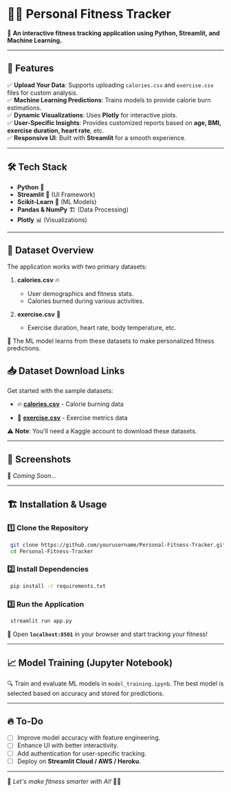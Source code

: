
# 🏋️‍♂️ Personal Fitness Tracker

📌 **An interactive fitness tracking application using Python, Streamlit, and Machine Learning.**

---

## 🚀 Features

✅ **Upload Your Data**: Supports uploading `calories.csv` and `exercise.csv` files for custom analysis.  
✅ **Machine Learning Predictions**: Trains models to provide calorie burn estimations.  
✅ **Dynamic Visualizations**: Uses **Plotly** for interactive plots.  
✅ **User-Specific Insights**: Provides customized reports based on **age, BMI, exercise duration, heart rate**, etc.  
✅ **Responsive UI**: Built with **Streamlit** for a smooth experience.  

---

## 🛠️ Tech Stack

- **Python** 🐍
- **Streamlit** 🎨 (UI Framework)
- **Scikit-Learn** 🤖 (ML Models)
- **Pandas & NumPy** 🏗️ (Data Processing)
- **Plotly** 📊 (Visualizations)

---

## 📂 Dataset Overview

The application works with two primary datasets:

1. **calories.csv** 🔥
   - User demographics and fitness stats.
   - Calories burned during various activities.
     
2. **exercise.csv** 🏃
   - Exercise duration, heart rate, body temperature, etc.
     
📌 The ML model learns from these datasets to make personalized fitness predictions.

## 📥 Dataset Download Links

Get started with the sample datasets:

- 🔥 **[calories.csv](https://www.kaggle.com/datasets/fmendes/fmendesdat263xdemos?select=calories.csv)** - Calorie burning data
  
- 🏃 **[exercise.csv](https://www.kaggle.com/datasets/fmendes/fmendesdat263xdemos?select=exercise.csv)** - Exercise metrics data

⚠️ **Note**: You'll need a Kaggle account to download these datasets.

---
## 📸 Screenshots

🚀 *Coming Soon...*

---

## 🏗️ Installation & Usage

### 1️⃣ Clone the Repository
```bash
 git clone https://github.com/yourusername/Personal-Fitness-Tracker.git
 cd Personal-Fitness-Tracker
```

### 2️⃣ Install Dependencies
```bash
 pip install -r requirements.txt
```

### 3️⃣ Run the Application
```bash
 streamlit run app.py
```

🚀 Open **`localhost:8501`** in your browser and start tracking your fitness!  

---

## 📈 Model Training (Jupyter Notebook)

🔍 Train and evaluate ML models in `model_training.ipynb`. The best model is selected based on accuracy and stored for predictions.

---

## 🔥 To-Do

- [ ] Improve model accuracy with feature engineering.
- [ ] Enhance UI with better interactivity.
- [ ] Add authentication for user-specific tracking.
- [ ] Deploy on **Streamlit Cloud / AWS / Heroku**.

---

🚀 *Let's make fitness smarter with AI!* 🏋️‍♂️
